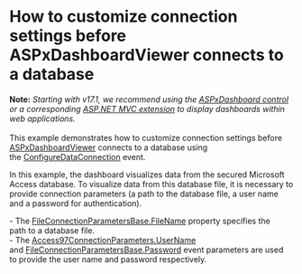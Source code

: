 # How to customize connection settings before ASPxDashboardViewer connects to a database


<p><strong>Note:</strong> <em>Starting with v17.1, we recommend using the <a href="https://documentation.devexpress.com/Dashboard/CustomDocument16976.aspx">ASPxDashboard control</a> or a corresponding <a href="https://documentation.devexpress.com/Dashboard/CustomDocument16977.aspx">ASP.NET MVC extension</a> to display dashboards within web applications.</em><br><br>This example demonstrates how to customize connection settings before <a href="https://documentation.devexpress.com/#Dashboard/clsDevExpressDashboardWebASPxDashboardViewertopic">ASPxDashboardViewer</a> connects to a database using the <a href="http://documentation.devexpress.com/#Dashboard/DevExpressDashboardWebASPxDashboardViewer_ConfigureDataConnectiontopic">ConfigureDataConnection</a> event.</p>
<p>In this example, the dashboard visualizes data from the secured Microsoft Access database. To visualize data from this database file, it is necessary to provide connection parameters (a path to the database file, a user name and a password for authentication).</p>
<p>- The <a href="http://documentation.devexpress.com/#CoreLibraries/DevExpressDataAccessConnectionParametersFileConnectionParametersBase_FileNametopic">FileConnectionParametersBase.FileName</a> property specifies the path to a database file.<br>- The <a href="http://documentation.devexpress.com/#CoreLibraries/DevExpressDataAccessConnectionParametersAccess97ConnectionParameters_UserNametopic"><u>Access97ConnectionParameters.UserName</u></a> and <a href="http://documentation.devexpress.com/#CoreLibraries/DevExpressDataAccessConnectionParametersFileConnectionParametersBase_Passwordtopic"><u>FileConnectionParametersBase.Password</u></a> event parameters are used to provide the user name and password respectively.</p>

<br/>


